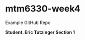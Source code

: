# mtm6330-week4
Example GitHub Repo

**Student. Eric Tutzinger Section 1**

<replace this with your student name and section number>
